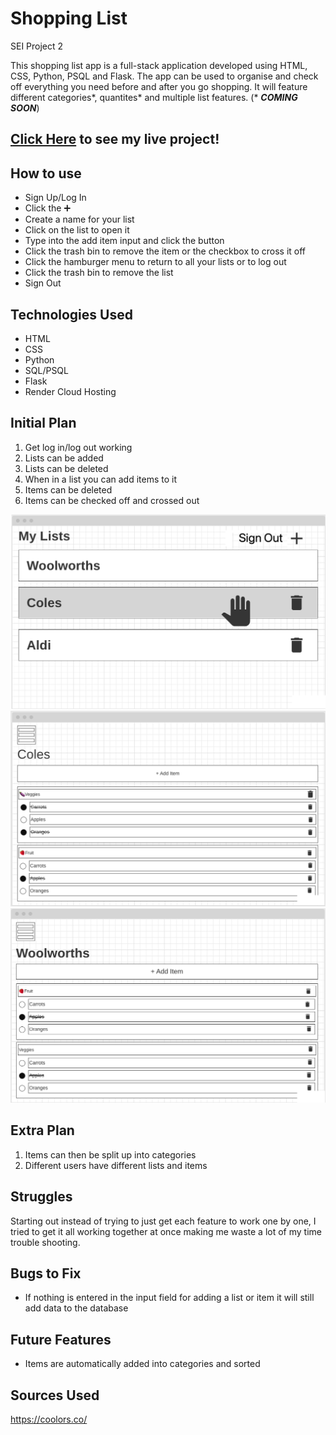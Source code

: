 # Shopping List
SEI Project 2

This shopping list app is a full-stack application developed using HTML, CSS, Python, PSQL and Flask. The app can be used to organise and check off everything you need before and after you go shopping. It will feature different categories*, quantites* and multiple list features. (* ***COMING SOON***)

## [Click Here](https://antalthomas.github.io/Shopping_List/) to see my live project!

## How to use
- Sign Up/Log In
- Click the ➕
- Create a name for your list
- Click on the list to open it
- Type into the add item input and click the button
- Click the trash bin to remove the item or the checkbox to cross it off
- Click the hamburger menu to return to all your lists or to log out
- Click the trash bin to remove the list
- Sign Out


## Technologies Used
- HTML
- CSS
- Python
- SQL/PSQL
- Flask
- Render Cloud Hosting


## Initial Plan
1. Get log in/log out working
2. Lists can be added
3. Lists can be deleted
4. When in a list you can add items to it
5. Items can be deleted
6. Items can be checked off and crossed out

![Wireframe (User settings/all lists)](./images/All%20Lists.png)
![Wireframe (Coles list)](./images/Coles%20List.png)
![Wireframe (Woolworths lists)](./images/Woolworths%20List.png)

## Extra Plan
1. Items can then be split up into categories
2. Different users have different lists and items

## Struggles
Starting out instead of trying to just get each feature to work one by one, I tried to get it all working together at once making me waste a lot of my time trouble shooting.

## Bugs to Fix
- If nothing is entered in the input field for adding a list or item it will still add data to the database

## Future Features
- Items are automatically added into categories and sorted

## Sources Used
https://coolors.co/